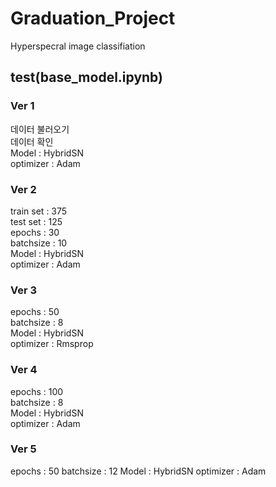 # Graduation_Project
 Hyperspecral image classifiation

## test(base_model.ipynb)
 ### Ver 1
  데이터 불러오기  
  데이터 확인  
  Model : HybridSN  
  optimizer : Adam
 ### Ver 2
  train set : 375  
  test set : 125  
  epochs : 30  
  batchsize : 10  
  Model : HybridSN  
  optimizer : Adam  
 ### Ver 3
  epochs : 50  
  batchsize : 8  
  Model : HybridSN  
  optimizer : Rmsprop
 ### Ver 4
  epochs : 100  
  batchsize : 8  
  Model : HybridSN  
  optimizer : Adam
 ### Ver 5
  epochs : 50
  batchsize : 12
  Model : HybridSN
  optimizer : Adam

